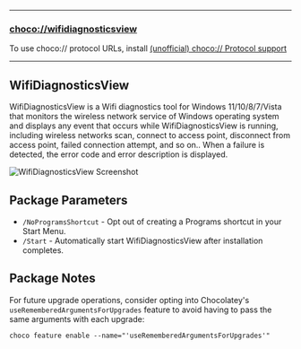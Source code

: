 
---

### [choco://wifidiagnosticsview](choco://wifidiagnosticsview)

To use choco:// protocol URLs, install [(unofficial) choco:// Protocol support](https://community.chocolatey.org/packages/choco-protocol-support)

---

## WifiDiagnosticsView

WifiDiagnosticsView is a Wifi diagnostics tool for Windows 11/10/8/7/Vista that monitors the wireless network service of Windows operating system and displays any event that occurs while WifiDiagnosticsView is running, including wireless networks scan, connect to access point, disconnect from access point, failed connection attempt, and so on.. When a failure is detected, the error code and error description is displayed.

![WifiDiagnosticsView Screenshot](https://cdn.jsdelivr.net/gh/brogers5/chocolatey-package-wifidiagnosticsview@ccb25ee5752ef92b55e79309a59db71067938260//Screenshot.png)

## Package Parameters

* `/NoProgramsShortcut` - Opt out of creating a Programs shortcut in your Start Menu.
* `/Start` - Automatically start WifiDiagnosticsView after installation completes.

## Package Notes

For future upgrade operations, consider opting into Chocolatey's `useRememberedArgumentsForUpgrades` feature to avoid having to pass the same arguments with each upgrade:

```shell
choco feature enable --name="'useRememberedArgumentsForUpgrades'"
```
